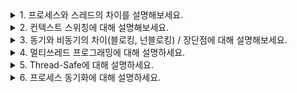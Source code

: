 
<details>
<summary>1. 프로세스와 스레드의 차이를 설명해보세요.</summary>
  
- (정의) 프로세스는 실행중인 프로그램을 의미합니다. 스레드는 프로세스에서 실행하는 작업의 단위를 의미합니다. 여기서 작업 단위는 CPU가 진행하는 최소 단위 작업을 의미합니다.
- 둘의 차이는 각 프로세스 간,또는 각 스레드 간 메모리 공간을 공유하는지 안하는지로 구분할 수 있습니다.
  
- 프로세스는 운영체제로부터 자원을 할당받습니다. 그러므로 각각 프로세스는 모두 독립된 메모리 공간을 가집니다. <br>
또한 한 프로세스 안에 여러개의 스레드가 생성될 수 있습니다.

- 스레드는 프로세스로부터 자원을 할당받습니다. 같은 프로세스 내 존재하는 스레드는 프로세스의 코드/데이터/힙영역을 공유합니다. 그렇기 때문에 좀 더 효율적으로 통신할 수 있습니다. <br>
또한 컨텍스트 스위칭도 캐시 메모리를 비우지 않아도 되는 스레드쪽이 빠릅니다. 스레드는 자원 공유로 인해 문제가 발생할 수 있으니 이를 염두에 둔 프로그래밍을 해야합니다.

- (example?) 프로세스는 인텔리제이(작업관리자의 프로세스), 스레드는 그중 Junit, 코드 수정 등 각각 개별 활동입니다.
 </details>

<details>
<summary>2. 컨텍스트 스위칭에 대해 설명해보세요.</summary>

- (정의) 컨텍스트는 프로세스의 정보를 의미하는 단어이고, 스위칭은 말그대로 바꾸다라는 의미입니다. <br>
즉 컨텍스트 스위칭은 한 작업이 끝날 때까지 기다리는 것이 아니라 여러 작업을 번갈아가며 실행해서 동시에 처리될 수 있도록 하는 방법입니다.
- (why) 컨텍스트 스위칭을 통해 높은 우선순위를 가진 프로세스를 먼저 빠르게 처리할 수 있습니다.
- (why not) 컨텍스트 스위칭을 쓰지 않는다면, 우선순위에 따라 프로세스를 처리할 수 없어, 유연하지 못합니다. 실제로 CPU는 한번에 하나의 작업밖에 처리하지 못하기 떄문에 등장한 기술입니다.

- 인터럽트가 발생하면 현재 프로세스의 상태를 PCB에 저장하고 새로운 프로세스의 상태를 레지스터에 저장하는 방식으로 동작합니다. 
이 때, CPU는 아무런 일을 하지 않으므로 잦은 컨텍스트 스위칭은 성능저하를 일으킬 수 있습니다.
스레드와 프로세스의 동작방식이 약간 상이한데, 스레드는 캐시메모리나 PCB에 저장해야하는 내용이 적고, 비워야 하는 내용도 적기때문에 상대적으로 더 빠른 컨텍스트 스위칭이 일어날 수 있습니다.

</details>

<details>
<summary>3. 동기와 비동기의 차이(블로킹, 넌블로킹) / 장단점에 대해 설명해보세요.</summary>

- 동기/비동기는 서버에 요청을 보냈을 때 작업 순서가 응답에 의존하는지 안하는지의 차이입니다.

- (정의) 동기 방식은 한 함수가 끝나는 시간과 바로 다음의 함수가 시작하는 시간이 같습니다. 즉, 서버에 요청을 보냈을 때 응답이 와야만 다음 작업을 실행할 수 있습니다.

- (정의) 비동기 방식은 여러 개 작업 처리가 함께 실행되는 방식으로, 동기 방식에 비해 단위시간 당 많은 작업을 처리할 수 있습니다. 단, CPU나 메모리를 많이 사용하는 작업을 비동기로 처리하게 되면 과부하가 걸릴 수 있습니다. 프로그램의 복잡도도 증가하게 됩니다.

블로킹/논블로킹은 동기/비동기와는 다른 관점으로, 내가 직접 제어할 수 없는 대상(IO/멀티스레드)을 상대하는 방법에 대한 분류입니다.

- (정의) 블로킹 방식은 대상의 작업이 끝날 때 까지 제어권을 대상이 가지고 있는 것을 의미합니다.
- (정의) 반면에 논블로킹은 대상의 작업 완료여부와 상관없이 새로운 작업을 수행합니다.

동기 논블로킹은 계속해서 polling을 수행하기 때문에 컨텍스트 스위칭이 지속적으로 발생해 지연이 발생합니다. 
![image](https://github.com/HyemIin/TIL/assets/114489245/7f55907e-e68f-4306-ad8b-7df630f6595a)
</details>


<details>
<summary>4. 멀티쓰레드 프로그래밍에 대해 설명하세요.</summary>
  
- (정의) 하나의 프로세스에서 여러 개의 쓰레드를 생성하여 자원의 생성과 관리의 중복을 최소화하는 프로그래밍입니다.
- (why) 멀티 프로세스에 비해 메모리 자원소모가 비교적 적으며, 같은 프로세스 내 쓰레드 끼리는 프로세스의 힙 영역을 공유하기 때문에 서로 간 통신이 간단합니다. <br>
또한 프로세스에 비해 컨텍스트 스위칭이 빠릅니다.(스레드 간 메모리 공간을 공유하기 떄문에 메모리 주소에 대한 처리가 불필요하기 때문) 
  <br>
  
- (단점) 힙 영역에 있는 자원을 활용할 때는 동기화가 필수이며, 동기화를 위해 락을 과도하게 사용하면 성능저하로 이어질 수 있습니다. <br>
또한 하나의 스레드가 비정상적으로 동작한다면 다른 스레드의 동작에도 영향을 미칠 수 있습니다.
</details>

<details>
<summary>5. Thread-Safe에 대해 설명하세요.</summary>

- (정의) 멀티쓰레드 프로그래밍 환경에서 서로 다른 쓰레드가 객체, 메서드, 변수 등에 동시에 접근해도 프로그램의 연산결과와 정합성이 보장되는 상태를 의미합니다.
  
</details>

<details>
<summary>6. 프로세스 동기화에 대해 설명하세요.</summary>

- (정의) 프로세스 동기화란, 다중 프로세스 환경에서 자원 등에 오직 한 프로세스만 접근가능하도록 하는 것을 의미합니다.
- (why not) 프로세스 동기화를 하지 않으면, 데이터의 일관성이 깨지기 때문에 잘못된 연산결과를 반환할 수 있기 때문입니다.

- Race Condition(경쟁 상태): 여러 프로세스나 스레드가 동기화 메커니즘 없이 자원에 접근하려는 상황을 가리킵니다. 공유된 자원에 대한 접근 순서에 따라 실행 결과가 달라질 수 있는 상황을 의미합니다.

- Critical Section(임계 구역): 여러 스레드가 동시에 접근해서는 안되는 공유자원에 접근하는 코드 블럭을 얘기합니다. 한 임계구역에 하나의 스레드 혹은 프로세스만 접근이 가능합니다. 임계 구역에 접근하는 것을 제어하기 위해 세마포어, 뮤텍스와 같은 매커니즘을 사용합니다.

- 임계 구역 문제를 해결하기 위한 조건은 아래와 같습니다.
  - 상호 배제(Mutual Exclusion): 한 프로세스가 임계구역에서 동작중이면 다른 프로세스는 접근할 수 없다.
  - 진행(Progress): 임계구역에서 작업중인 프로세스가 없다면 입계구역으로 진입하려는 프로세스를 적절히 선택해서 진입할 수 있도록 합니다.
  - 유한 대기(Bounded Waiting): 한 프로세스가 임계영역으로 진입을 요청한 후 다른 프로세스는 진입이 유한한 횟수로 제한되어야 합니다. (기아상태 방지)
</details>
